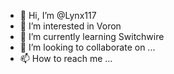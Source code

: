 - 👋 Hi, I’m @Lynx117
- 👀 I’m interested in Voron
- 🌱 I’m currently learning Switchwire
- 💞️ I’m looking to collaborate on ...
- 📫 How to reach me ...

<!---
Lynx117/Lynx117 is a ✨ special ✨ repository because its `README.md` (this file) appears on your GitHub profile.
You can click the Preview link to take a look at your changes.
--->
